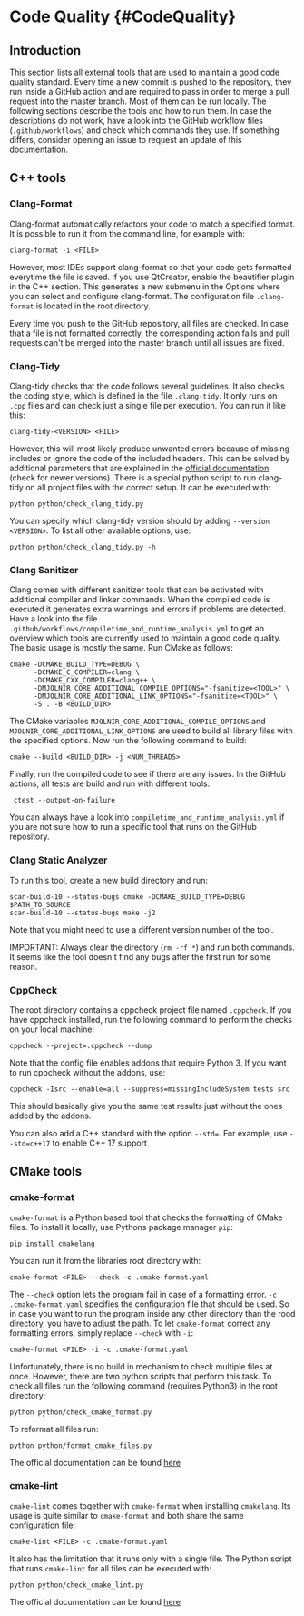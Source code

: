# Code Quality {#CodeQuality}

## Introduction

This section lists all external tools that are used to maintain a good code
quality standard. Every time a new commit is pushed to the repository, they run
inside a GitHub action and are required to pass in order to merge a pull request
into the master branch. Most of them can be run locally. The following sections
describe the tools and how to run them. In case the descriptions do not work,
have a look into the GitHub workflow files (`.github/workflows`) and check which
commands they use. If something differs, consider opening an issue to request an
update of this documentation.

## C++ tools

### Clang-Format

Clang-format automatically refactors your code to match a specified format.
It is possible to run it from the command line, for example with:

~~~
clang-format -i <FILE>
~~~

However, most IDEs support clang-format so that your code gets formatted
everytime the file is saved.
If you use QtCreator, enable the beautifier plugin in the C++ section.
This generates a new submenu in the Options where you can select and configure
clang-format.
The configuration file `.clang-format` is located in the root directory.

Every time you push to the GitHub repository, all files are checked.
In case that a file is not formatted correctly, the corresponding action fails
and pull requests can't be merged into the master branch until all issues are
fixed.

### Clang-Tidy

Clang-tidy checks that the code follows several guidelines. It also checks the
coding style, which is defined in the file `.clang-tidy`. It only runs on `.cpp`
files and can check just a single file per execution. You can run it like this:

~~~ shell
clang-tidy-<VERSION> <FILE>
~~~

However, this will most likely produce unwanted errors because of missing
includes or ignore the code of the included headers.
This can be solved by additional parameters that are explained in the
[official documentation](https://clang.llvm.org/extra/clang-tidy/) (check for
newer versions).
There is a special python script to run clang-tidy on all project files with the
correct setup.
It can be executed with:

~~~ shell
python python/check_clang_tidy.py
~~~

You can specify which clang-tidy version should by adding `--version <VERSION>`.
To list all other available options, use:

~~~ shell
python python/check_clang_tidy.py -h
~~~

### Clang Sanitizer

Clang comes with different sanitizer tools that can be activated with additional
compiler and linker commands.
When the compiled code is executed it generates extra warnings and errors if
problems are detected.
Have a look into the file
`.github/workflows/compiletime_and_runtime_analysis.yml` to get an overview
which tools are currently used to maintain a good code quality.
The basic usage is mostly the same.
Run CMake as follows:

~~~
cmake -DCMAKE_BUILD_TYPE=DEBUG \
      -DCMAKE_C_COMPILER=clang \
      -DCMAKE_CXX_COMPILER=clang++ \
      -DMJOLNIR_CORE_ADDITIONAL_COMPILE_OPTIONS="-fsanitize=<TOOL>" \
      -DMJOLNIR_CORE_ADDITIONAL_LINK_OPTIONS="-fsanitize=<TOOL>" \
      -S . -B <BUILD_DIR>
~~~

The CMake variables `MJOLNIR_CORE_ADDITIONAL_COMPILE_OPTIONS` and
`MJOLNIR_CORE_ADDITIONAL_LINK_OPTIONS` are used to build all library files with
the specified options.
Now run the following command to build:

~~~
cmake --build <BUILD_DIR> -j <NUM_THREADS>
~~~

Finally, run the compiled code to see if there are any issues.
In the GitHub actions, all tests are build and run with different tools:

~~~
 ctest --output-on-failure
~~~

You can always have a look into `compiletime_and_runtime_analysis.yml` if you
are not sure how to run a specific tool that runs on the GitHub repository.

### Clang Static Analyzer

To run this tool, create a new build directory and run:

~~~ shell
scan-build-10 --status-bugs cmake -DCMAKE_BUILD_TYPE=DEBUG $PATH_TO_SOURCE
scan-build-10 --status-bugs make -j2
~~~

Note that you might need to use a different version number of the tool.

IMPORTANT: Always clear the directory (`rm -rf *`) and run both commands. It
seems like the tool doesn't find any bugs after the first run for some reason.

### CppCheck

The root directory contains a cppcheck project file named `.cppcheck`. If you
have cppcheck installed, run the following command to perform the checks on your
local machine:

~~~ shell
cppcheck --project=.cppcheck --dump
~~~

Note that the config file enables addons that require Python 3. If you want to
run cppcheck without the addons, use:

~~~ shell
cppcheck -Isrc --enable=all --suppress=missingIncludeSystem tests src
~~~

This should basically give you the same test results just without the ones added
by the addons.

You can also add a C++ standard with the option `--std=`. For example, use
`--std=c++17` to enable C++ 17 support

## CMake tools

### cmake-format

`cmake-format` is a Python based tool that checks the formatting of CMake files.
To install it locally, use Pythons package manager `pip`:

~~~ shell
pip install cmakelang
~~~

You can run it from the libraries root directory with:

~~~ shell
cmake-format <FILE> --check -c .cmake-format.yaml
~~~

The `--check` option lets the program fail in case of a formatting error.
`-c .cmake-format.yaml` specifies the configuration file that should be used. So
in case you want to run the program inside any other directory than the rood
directory, you have to adjust the path. To let `cmake-format` correct any
formatting errors, simply replace `--check` with `-i`:

~~~ shell
cmake-format <FILE> -i -c .cmake-format.yaml
~~~

Unfortunately, there is no build in mechanism to check multiple files at once.
However, there are two python scripts that perform this task. To check all files
run the following command (requires Python3) in the root directory:

~~~ shell
python python/check_cmake_format.py
~~~

To reformat all files run:

~~~ shell
python python/format_cmake_files.py
~~~

The official documentation can be
found [here](https://cmake-format.readthedocs.io/en/latest/)

### cmake-lint

`cmake-lint` comes together with `cmake-format` when installing `cmakelang`. Its
usage is quite similar to `cmake-format` and both share the same configuration
file:

~~~ shell
cmake-lint <FILE> -c .cmake-format.yaml
~~~

It also has the limitation that it runs only with a single file. The Python
script that runs `cmake-lint` for all files can be executed with:

~~~ shell
python python/check_cmake_lint.py
~~~

The official documentation can be
found [here](https://cmake-format.readthedocs.io/en/latest/)
